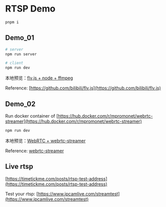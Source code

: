 # RTSP Demo

```bash
pnpm i
```

## Demo_01

```bash
# server
npm run server

# client
npm run dev
```

本地预览：[flv.js + node + ffmpeg](http://127.0.0.1:3000/index.html)

Reference: [https://github.com/bilibili/flv.js](https://github.com/bilibili/flv.js)

## Demo_02

Run docker container of [https://hub.docker.com/r/mpromonet/webrtc-streamer](https://hub.docker.com/r/mpromonet/webrtc-streamer)

```bash
npm run dev
```

本地预览：[WebRTC + webrtc-streamer](http://127.0.0.1:3000/WebRTC.html)

Reference: [webrtc-streamer](https://github.com/mpromonet/webrtc-streamer)

## Live rtsp

[https://timetickme.com/posts/rtsp-test-address](https://timetickme.com/posts/rtsp-test-address)


Test your rtsp: [https://www.ipcamlive.com/streamtest](https://www.ipcamlive.com/streamtest)